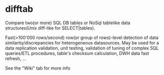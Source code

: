 # difftab
Compare two(or more) SQL DB tables or NoSql tablelike data structures(Unix diff-like for SELECT|tables). 

Fast(>100'000 rows/second) row(or group of rows)-level detection of data similarity/discrepancies for heterogeneous datasources.
May be used for a data replication validation, unit testing, validation of tuning of complex SQL queries/ETL procedures, table's checksum calculation, DWH data fast refresh, ...

See the "Wiki" tab for more info
